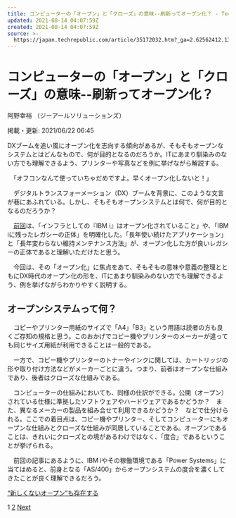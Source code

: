 ```yaml
---
title: コンピューターの「オープン」と「クローズ」の意味--刷新ってオープン化？ - TechRepublic Japan
updated: 2021-08-14 04:07:59Z
created: 2021-08-14 04:07:59Z
source: >-
  https://japan.techrepublic.com/article/35172032.htm?_ga=2.62562412.1347414131.1628831300-430956509.1625916153
---
```


# コンピューターの「オープン」と「クローズ」の意味--刷新ってオープン化？

阿野幸裕 （ジーアールソリューションズ）

掲載・更新: 2021/06/22 06:45

DXブームを追い風にオープン化を志向する傾向があるが、そもそもオープンなシステムとはどんなもので、何が目的となるのだろうか。ITにあまり馴染みのない方でも理解できるよう、プリンターや写真などを例に挙げながら解説する。

　「オフコンなんて使っていちゃだめですよ。早くオープン化しないと！」

　デジタルトランスフォーメーション（DX）ブームを背景に、このような文言が巷にあふれている。しかし、そもそもオープンシステムとは何で、何が目的となるのだろうか？

　[前回](https://japan.techrepublic.com/article/35171668.htm)は、「インフラとしての『IBM i』はオープン化されていること」や、「IBM iに残ったレガシーの正体」を明確化した。「長年使い続けたアプリケーション」と「長年変わらない維持メンテナンス方法」が、オープン化した方が良いレガシーの正体であると理解いただけたと思う。

　今回は、その「オープン化」に焦点をあて、そもそもの意味や意義の整理とともにDX時代のオープン化の形を、ITにあまり馴染みのない方でも理解できるよう、例を挙げながらわかりやすく説明する。

## オープンシステムって何？

　コピーやプリンター用紙のサイズで「A4」「B3」という用語は読者の方も良くご存知の規格と思う。このおかげでコピー機やプリンターのメーカーが違っても同じサイズ用紙が利用できることは一般的である。

　一方で、コピー機やプリンターのトナーやインクに関しては、カートリッジの形や取り付け方法などがメーカーごとに違う。つまり、前者はオープンな仕組みであり、後者はクローズな仕組みである。

　コンピューターの仕組みにおいても、同様の仕訳ができる。公開（オープン）されている仕様に準拠したソフトウェアやハードウェアであるかどうか？　また、異なるメーカーの製品を組み合せて利用できるかどうか？　などで仕分けられる。ここでの着目点は、コピー機やプリンター、そしてコンピューターにもオープンな仕組みとクローズな仕組みが同居していることである。オープンであることは、きれいにクローズとの境があるわけではなく、「度合」であるということが挙げられる。

　前回の記事にあるように、IBM iやその稼働環境である「Power Systems」に当てはめると、前身となる「AS/400」からオープンシステムの度合を濃くしてきたことが良く理解できるだろう。

[“新しくないオープン”も存在する](https://japan.techrepublic.com/article/35172032-2.htm)

1 [2](https://japan.techrepublic.com/article/35172032-2.htm)  [Next](https://japan.techrepublic.com/article/35172032-2.htm)